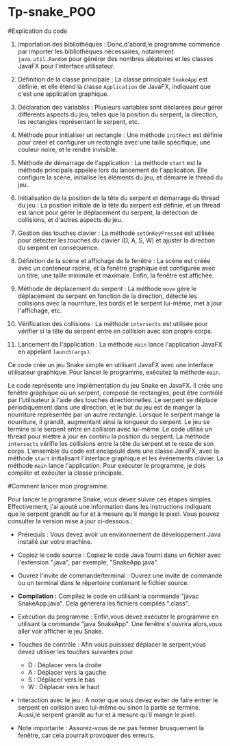 # Tp-snake_POO

#Explication du code

1. Importation des bibliothèques :
   Donc,d'abord,le programme commence par importer les bibliothèques nécessaires, notamment `java.util.Random` pour générer des nombres aléatoires et les classes JavaFX pour l'interface utilisateur.

2. Définition de la classe principale :
   La classe principale `SnakeApp` est définie, et elle étend la classe `Application` de JavaFX, indiquant que c'est une application graphique.

3. Déclaration des variables :
   Plusieurs variables sont déclarées pour gérer différents aspects du jeu, telles que la position du serpent, la direction, les rectangles représentant le serpent, etc.

4. Méthode pour initialiser un rectangle :
   Une méthode `initRect` est définie pour créer et configurer un rectangle avec une taille spécifique, une couleur noire, et le rendre invisible.

5. Méthode de démarrage de l'application :
   La méthode `start` est la méthode principale appelée lors du lancement de l'application. Elle configure la scène, initialise les éléments du jeu, et démarre le thread du jeu.

6. Initialisation de la position de la tête du serpent et démarrage du thread du jeu :
   La position initiale de la tête du serpent est définie, et un thread est lancé pour gérer le déplacement du serpent, la détection de collisions, et d'autres aspects du jeu.

7. Gestion des touches clavier :
   La méthode `setOnKeyPressed` est utilisée pour détecter les touches du clavier (D, A, S, W) et ajuster la direction du serpent en conséquence.

8. Définition de la scène et affichage de la fenêtre :
   La scène est créée avec un conteneur racine, et la fenêtre graphique est configurée avec un titre, une taille minimale et maximale. Enfin, la fenêtre est affichée.

9. Méthode de déplacement du serpent :
   La méthode `move` gère le déplacement du serpent en fonction de la direction, détecte les collisions avec la nourriture, les bords et le serpent lui-même, met à jour l'affichage, etc.

10. Vérification des collisions :
    La méthode `intersects` est utilisée pour vérifier si la tête du serpent entre en collision avec son propre corps.

11. Lancement de l'application :
    La méthode `main` lance l'application JavaFX en appelant `launch(args)`.

Ce code crée un jeu Snake simple en utilisant JavaFX avec une interface utilisateur graphique. Pour lancer le programme, exécutez la méthode `main`.

Le code représente une implémentation du jeu Snake en JavaFX. Il crée une fenêtre graphique où un serpent, composé de rectangles, peut être contrôlé par l'utilisateur à l'aide des touches directionnelles. Le serpent se déplace périodiquement dans une direction, et le but du jeu est de manger la nourriture représentée par un autre rectangle. Lorsque le serpent mange la nourriture, il grandit, augmentant ainsi la longueur du serpent. Le jeu se termine si le serpent entre en collision avec lui-même. Le code utilise un thread pour mettre à jour en continu la position du serpent. La méthode `intersects` vérifie les collisions entre la tête du serpent et le reste de son corps. L'ensemble du code est encapsulé dans une classe JavaFX, avec la méthode `start` initialisant l'interface graphique et les événements clavier. La méthode `main` lance l'application. Pour exécuter le programme, je dois compiler et exécuter la classe principale.

#Comment lancer mon programme.

Pour lancer le programme Snake, vous devez suivre ces étapes simples. 
Effectivement, j'ai ajouté une information dans les instructions indiquant que le serpent grandit au fur et à mesure qu'il mange le pixel. Vous pouvez consulter la version mise à jour ci-dessous :

- Prérequis :
  Vous devez avoir un environnement de développement Java installé sur votre machine.

- Copiez le code source :
  Copiez le code Java fourni dans un fichier avec l'extension ".java", par exemple, "SnakeApp.java".

- Ouvrez l'invite de commande/terminal :
  Ouvrez une invite de commande ou un terminal dans le répertoire contenant le fichier source.

- **Compilation :**
  Compilez le code en utilisant la commande "javac SnakeApp.java". Cela générera les fichiers compilés ".class".

- Exécution du programme :
  Enfin,vous devez exécuter le programme en utilisant la commande "java SnakeApp". Une fenêtre s'ouvrira alors,vous aller voir afficher le jeu Snake.

- Touches de contrôle :
 Afin vous puisssez déplacer le serpent,vous devez utiliser les touches suivantes pour 
  - D : Déplacer vers la droite
  - A : Déplacer vers la gauche
  - S : Déplacer vers le bas
  - W : Déplacer vers le haut

- Interaction avec le jeu :
  A noter que vous devez eviter de faire entrer le serpent en collision avec lui-même ou sinon la partie se termine.
  Aussi,le serpent grandit au fur et à mesure qu'il mange le pixel.

- Note importante :
  Assurez-vous de ne pas fermer brusquement la fenêtre, car cela pourrait provoquer des erreurs.
